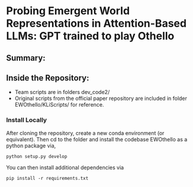 # Probing Emergent World Representations in Attention-Based LLMs: GPT trained to play Othello

## Summary:

## Inside the Repository:
- Team scripts are in folders dev_code2/ 
- Original scripts from the official paper repository are included in folder EWOthello/KLiScripts/ for reference. 

### Install Locally
After cloning the repository, create a new conda environment (or equivalent). Then cd to the folder and install the codebase EWOthello as a python package via,
```
python setup.py develop
```
You can then install additional dependencies via
```
pip install -r requirements.txt
```

